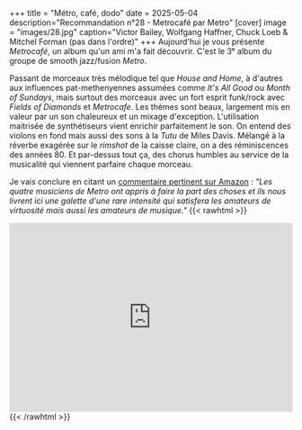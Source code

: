 +++
title = "Métro, café, dodo"
date = 2025-05-04
description="Recommandation n°28 - Metrocafé par Metro"
[cover]
image = "images/28.jpg"
caption="Victor Bailey, Wolfgang Haffner, Chuck Loeb & Mitchel Forman (pas dans l'ordre)"
+++
Aujourd'hui je vous présente _Metrocafé_, un album qu'un ami m'a fait découvrir. C'est le 3ᵉ album du groupe de smooth jazz/fusion _Metro_.   

Passant de morceaux très mélodique tel que _House and Home_, à d'autres aux influences pat-methenyennes assumées comme _It's All Good_ ou _Month of Sundays_, mais surtout des morceaux avec un fort esprit funk/rock avec _Fields of Diamonds_ et _Metrocafe_. 
Les thèmes sont beaux, largement mis en valeur par un son chaleureux et un mixage d'exception. L'utilisation maitrisée de synthétiseurs vient enrichir parfaitement le son. On entend des violons en fond mais aussi des sons à la _Tutu_ de Miles Davis. Mélangé à la réverbe exagérée sur le _rimshot_ de la caisse claire, on a des réminiscences des années 80. Et par-dessus tout ça, des chorus humbles au service de la musicalité qui viennent parfaire chaque morceau.  

Je vais conclure en citant un [commentaire pertinent sur Amazon](https://www.amazon.fr/gp/customer-reviews/R3GR07UPEAX0GJ/)  : _"Les quatre musiciens de Metro ont appris à faire la part des choses et ils nous livrent ici une galette d'une rare intensité qui satisfera les amateurs de virtuosité mais aussi les amateurs de musique."_
{{< rawhtml >}}
<div style="max-width:100%;"><div style="position:relative;padding-bottom:calc(56.25% + 52px);height: 0;"><iframe style="position:absolute;top:0;left:0;" width="100%" height="100%" src="https://odesli.co/embed/?url=https%3A%2F%2Falbum.link%2Fmetrocafe&theme=light" frameborder="0" allowfullscreen sandbox="allow-same-origin allow-scripts allow-presentation allow-popups allow-popups-to-escape-sandbox" allow="clipboard-read; clipboard-write"></iframe></div></div>
{{< /rawhtml >}}